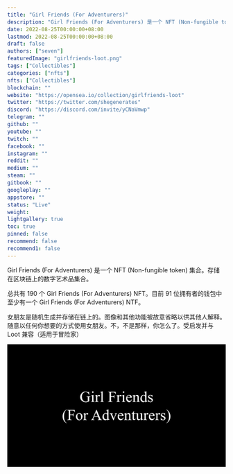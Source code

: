 ```yaml
---
title: "Girl Friends (For Adventurers)"
description: "Girl Friends (For Adventurers) 是一个 NFT (Non-fungible token) 集合。存储在区块链上的数字艺术品集合。"
date: 2022-08-25T00:00:00+08:00
lastmod: 2022-08-25T00:00:00+08:00
draft: false
authors: ["seven"]
featuredImage: "girlfriends-loot.png"
tags: ["Collectibles"]
categories: ["nfts"]
nfts: ["Collectibles"]
blockchain: ""
website: "https://opensea.io/collection/girlfriends-loot"
twitter: "https://twitter.com/shegenerates"
discord: "https://discord.com/invite/yCNaVmwp"
telegram: ""
github: ""
youtube: ""
twitch: ""
facebook: ""
instagram: ""
reddit: ""
medium: ""
steam: ""
gitbook: ""
googleplay: ""
appstore: ""
status: "Live"
weight: 
lightgallery: true
toc: true
pinned: false
recommend: false
recommend1: false
---
```

Girl Friends (For Adventurers) 是一个 NFT (Non-fungible token) 集合。存储在区块链上的数字艺术品集合。

总共有 190 个 Girl Friends (For Adventurers) NFT。目前 91 位拥有者的钱包中至少有一个 Girl Friends (For Adventurers) NTF。

女朋友是随机生成并存储在链上的。图像和其他功能被故意省略以供其他人解释。随意以任何你想要的方式使用女朋友。不，不是那样，你怎么了。受启发并与 Loot 兼容（适用于冒险家）

![NFT](1661409477911.jpg)
